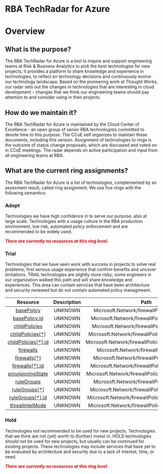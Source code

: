 
RBA TechRadar for Azure
=======================

# Overview

## What is the purpose?


The RBA TechRadar for Azure is a tool to inspire and support engineering teams at Risk & Business Analytics to pick the best technologies for new projects; it provides a platform to share knowledge and experience in technologies, to reflect on technology decisions and continuously evolve our technology landscape.  Based on the pioneering work at Thought Works, our radar sets out the changes in technologies that are interesting in cloud development - changes that we think our engineering teams should pay attention to and consider using in their projects.
## How do we maintain it?


The RBA TechRadar for Azure is maintained by the Cloud Center of Excellence - an open group of senior RBA technologists committed to devote time to this purpose.  The CCoE self organizes to maintain these documents, including this version.  Assignment of technologies to rings is the outcome of status change proposals, which are discussed and voted on in CCoE meetings.  The radar depends on active participation and input from all engineering teams at RBA.
## What are the current ring assignments?


The RBA TechRadar for Azure is a list of technologies, complemented by an assesment result, called ring assignment.  We use five rings with the following semantics:
### Adopt


Technologies we have high confidence in to serve our purpose, also at large scale.  Technologies with a usage culture in the RBA production environment, low risk, automated policy enforcement and are recommended to be widely used.  
  
***<font color="red"> There are currently no resources at this ring level. </font>***
### Trial


Technologies that we have seen work with success in projects to solve real problems;  first serious usage experience that confirm benefits and uncover limitations.  TRIAL technologies are slightly more risky; some engineers in our organization walked this path and will share knowledge and experiences.  This area can contain services that have been architecture and security reviewed but do not contain automated policy managmeent.  

|Resource|Description|Path|Status|
| :---: | :---: | :---: | :---: |
|[basePolicy](https://github.com/openrba/python-azure-techradar/Microsoft.Network/firewallPolicies/basePolicy/README.md)|UNKNOWN|Microsoft.Network/firewallPolicies/basePolicy|TRIAL|
|[basePolicy.id](https://github.com/openrba/python-azure-techradar/Microsoft.Network/firewallPolicies/basePolicy.id/README.md)|UNKNOWN|Microsoft.Network/firewallPolicies/basePolicy.id|TRIAL|
|[childPolicies](https://github.com/openrba/python-azure-techradar/Microsoft.Network/firewallPolicies/childPolicies/README.md)|UNKNOWN|Microsoft.Network/firewallPolicies/childPolicies|TRIAL|
|[childPolicies[*]](https://github.com/openrba/python-azure-techradar/Microsoft.Network/firewallPolicies/childPolicies[*]/README.md)|UNKNOWN|Microsoft.Network/firewallPolicies/childPolicies[*]|TRIAL|
|[childPolicies[*].id](https://github.com/openrba/python-azure-techradar/Microsoft.Network/firewallPolicies/childPolicies[*].id/README.md)|UNKNOWN|Microsoft.Network/firewallPolicies/childPolicies[*].id|TRIAL|
|[firewalls](https://github.com/openrba/python-azure-techradar/Microsoft.Network/firewallPolicies/firewalls/README.md)|UNKNOWN|Microsoft.Network/firewallPolicies/firewalls|TRIAL|
|[firewalls[*]](https://github.com/openrba/python-azure-techradar/Microsoft.Network/firewallPolicies/firewalls[*]/README.md)|UNKNOWN|Microsoft.Network/firewallPolicies/firewalls[*]|TRIAL|
|[firewalls[*].id](https://github.com/openrba/python-azure-techradar/Microsoft.Network/firewallPolicies/firewalls[*].id/README.md)|UNKNOWN|Microsoft.Network/firewallPolicies/firewalls[*].id|TRIAL|
|[provisioningState](https://github.com/openrba/python-azure-techradar/Microsoft.Network/firewallPolicies/provisioningState/README.md)|UNKNOWN|Microsoft.Network/firewallPolicies/provisioningState|TRIAL|
|[ruleGroups](https://github.com/openrba/python-azure-techradar/Microsoft.Network/firewallPolicies/ruleGroups/README.md)|UNKNOWN|Microsoft.Network/firewallPolicies/ruleGroups|TRIAL|
|[ruleGroups[*]](https://github.com/openrba/python-azure-techradar/Microsoft.Network/firewallPolicies/ruleGroups[*]/README.md)|UNKNOWN|Microsoft.Network/firewallPolicies/ruleGroups[*]|TRIAL|
|[ruleGroups[*].id](https://github.com/openrba/python-azure-techradar/Microsoft.Network/firewallPolicies/ruleGroups[*].id/README.md)|UNKNOWN|Microsoft.Network/firewallPolicies/ruleGroups[*].id|TRIAL|
|[threatIntelMode](https://github.com/openrba/python-azure-techradar/Microsoft.Network/firewallPolicies/threatIntelMode/README.md)|UNKNOWN|Microsoft.Network/firewallPolicies/threatIntelMode|TRIAL|

### Hold


Technologies not recommended to be used for new projects. Technologies that we think are not (yet) worth to (further) invest in.  HOLD technologies should not be used for new projects, but usually can be continued for existing projects.  These technologies may include services that have yet to be evaluated by architecture and security due to a lack of interest, time, or need.  
  
***<font color="red"> There are currently no resources at this ring level. </font>***